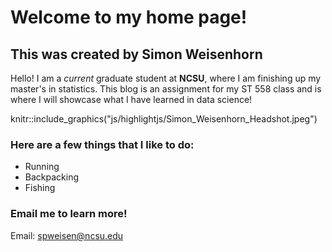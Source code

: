 # Welcome to my home page!  

## This was created by Simon Weisenhorn

Hello! I am a *current* graduate student at **NCSU**, where I am finishing up my master's in statistics. This blog is an assignment for my ST 558 class and is where I will showcase what I have learned in data science!

knitr::include_graphics("js/highlightjs/Simon_Weisenhorn_Headshot.jpeg")

### Here are a few things that I like to do:  
  
  * Running
  * Backpacking
  * Fishing

### Email me to learn more!  
Email: spweisen@ncsu.edu
